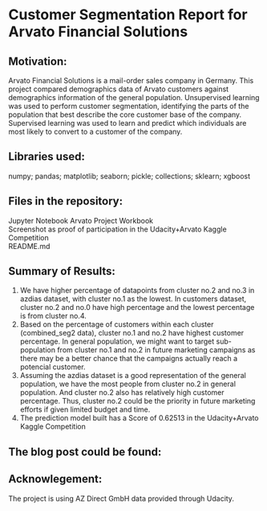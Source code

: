 # Customer Segmentation Report for Arvato Financial Solutions

## Motivation: 
Arvato Financial Solutions is a mail-order sales company in Germany. This project compared demographics data of Arvato customers against demographics information of the general population. Unsupervised learning was used to perform customer segmentation, identifying the parts of the population that best describe the core customer base of the company. Supervised learning was used to learn and predict which individuals are most likely to convert to a customer of the company.


## Libraries used:

numpy; 
pandas; 
matplotlib; 
seaborn; 
pickle; 
collections; 
sklearn; 
xgboost

## Files in the repository:

Jupyter Notebook Arvato Project Workbook                                                                                                                                         
Screenshot as proof of participation in the Udacity+Arvato Kaggle Competition                                                                                                     
README.md

## Summary of Results:
1. We have higher percentage of datapoints from cluster no.2 and no.3 in azdias dataset, with cluster no.1 as the lowest. In customers dataset, cluster no.2 and no.0 have high percentage and the lowest percentage is from cluster no.4.                                                                                                                       
2. Based on the percentage of customers within each cluster (combined_seg2 data), cluster no.1 and no.2 have highest customer percentage. In general population, we might want to target sub-population from cluster no.1 and no.2 in future marketing campaigns as there may be a better chance that the campaigns actually reach a potencial customer.           
3. Assuming the azdias dataset is a good representation of the general population, we have the most people from cluster no.2 in general population. And cluster no.2 also has relatively high customer percentage. Thus, cluster no.2 could be the priority in future marketing efforts if given limited budget and time.                                       
4. The prediction model built has a Score of 0.62513 in the Udacity+Arvato Kaggle Competition

## The blog post could be found: 

## Acknowlegement: 
The project is using AZ Direct GmbH data provided through Udacity.
